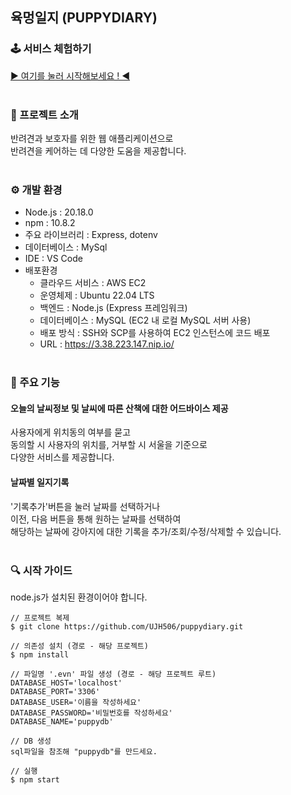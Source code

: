 ## 육멍일지 (PUPPYDIARY)
### 🕹 서비스 체험하기
[▶ 여기를 눌러 시작해보세요 ! ◀ ](https://3.38.223.147.nip.io/)
<br /><br />

### 📖 프로젝트 소개
반려견과 보호자를 위한 웹 애플리케이션으로 <br />
반려견을 케어하는 데 다양한 도움을 제공합니다.
<br /><br />

### ⚙ 개발 환경
- Node.js : 20.18.0
- npm : 10.8.2
- 주요 라이브러리 : Express, dotenv
- 데이터베이스 : MySql
- IDE : VS Code
- 배포환경
  - 클라우드 서비스 : AWS EC2
  - 운영체제 : Ubuntu 22.04 LTS
  - 백엔드 : Node.js (Express 프레임워크)
  - 데이터베이스 : MySQL (EC2 내 로컬 MySQL 서버 사용)
  - 배포 방식 : SSH와 SCP를 사용하여 EC2 인스턴스에 코드 배포
  - URL : https://3.38.223.147.nip.io/
<br /><br />

### 📌 주요 기능
#### 오늘의 날씨정보 및 날씨에 따른 산책에 대한 어드바이스 제공
사용자에게 위치동의 여부를 묻고<br />
동의할 시 사용자의 위치를, 거부할 시 서울을 기준으로<br />
다양한 서비스를 제공합니다.

#### 날짜별 일지기록
'기록추가'버튼을 눌러 날짜를 선택하거나<br />
이전, 다음 버튼을 통해 원하는 날짜를 선택하여<br />
해당하는 날짜에 강아지에 대한 기록을 추가/조회/수정/삭제할 수 있습니다.
<br /><br />

### 🔍 시작 가이드
node.js가 설치된 환경이어야 합니다.

```
// 프로젝트 복제
$ git clone https://github.com/UJH506/puppydiary.git

// 의존성 설치 (경로 - 해당 프로젝트)
$ npm install

// 파일명 '.evn' 파일 생성 (경로 - 해당 프로젝트 루트)
DATABASE_HOST='localhost'
DATABASE_PORT='3306'
DATABASE_USER='이름을 작성하세요'
DATABASE_PASSWORD='비밀번호를 작성하세요'
DATABASE_NAME='puppydb'

// DB 생성
sql파일을 참조해 "puppydb"를 만드세요.

// 실행
$ npm start
```
